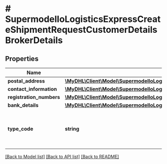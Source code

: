 # # SupermodelIoLogisticsExpressCreateShipmentRequestCustomerDetailsBrokerDetails

## Properties

Name | Type | Description | Notes
------------ | ------------- | ------------- | -------------
**postal_address** | [**\MyDHL\Client\Model\SupermodelIoLogisticsExpressAddressCreateShipmentRequest**](SupermodelIoLogisticsExpressAddressCreateShipmentRequest.md) |  |
**contact_information** | [**\MyDHL\Client\Model\SupermodelIoLogisticsExpressContact**](SupermodelIoLogisticsExpressContact.md) |  |
**registration_numbers** | [**\MyDHL\Client\Model\SupermodelIoLogisticsExpressRegistrationNumbers[]**](SupermodelIoLogisticsExpressRegistrationNumbers.md) |  | [optional]
**bank_details** | [**\MyDHL\Client\Model\SupermodelIoLogisticsExpressRegistrationNumbers**](SupermodelIoLogisticsExpressRegistrationNumbers.md) |  | [optional]
**type_code** | **string** | Please enter the business party role type of the broker | [optional]

[[Back to Model list]](../../README.md#models) [[Back to API list]](../../README.md#endpoints) [[Back to README]](../../README.md)
